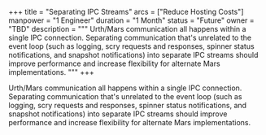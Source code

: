 +++
title = "Separating IPC Streams"
arcs = ["Reduce Hosting Costs"]
manpower = "1 Engineer"
duration = "1 Month"
status = "Future"
owner = "TBD"
description = """
Urth/Mars communication all happens within a single IPC connection.  Separating communication that's unrelated to the event loop (such as logging, scry requests and responses, spinner status notifications, and snapshot notifications) into separate IPC streams should improve performance and increase flexibility for alternate Mars implementations.
"""
+++

Urth/Mars communication all happens within a single IPC connection.  Separating communication that's unrelated to the event loop (such as logging, scry requests and responses, spinner status notifications, and snapshot notifications) into separate IPC streams should improve performance and increase flexibility for alternate Mars implementations.
